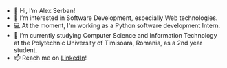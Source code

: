 - 👋 Hi, I’m Alex Serban!
- 👀 I’m interested in Software Development, especially Web technologies.
- 💻 At the moment, I'm working as a Python software development Intern.
- 🌱 I’m currently studying Computer Science and Information Technology at the Polytechnic University of Timisoara, Romania, as a 2nd year student.
- 📫 Reach me on <a href="https://www.linkedin.com/in/alexandru-%C8%99erban-b842011a8/"> LinkedIn</a>!

<!---
serbanlex/serbanlex is a ✨ special ✨ repository because its `README.md` (this file) appears on your GitHub profile.
You can click the Preview link to take a look at your changes.
--->
